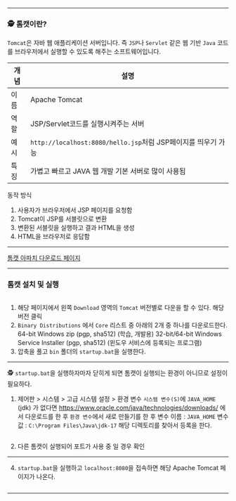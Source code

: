 <hr />
<h3 id="🕵️-톰캣이란">🕵️ 톰캣이란?</h3>
<p><code>Tomcat</code>은 자바 웹 애플리케이션 서버입니다.
즉 <code>JSP</code>나 <code>Servlet</code> 같은 웹 기반 <code>Java</code> 코드를 브라우저에서 실행할 수 있도록 해주는 소프트웨어입니다.</p>
<table>
<thead>
<tr>
<th>개념</th>
<th>설명</th>
</tr>
</thead>
<tbody><tr>
<td>이름</td>
<td>Apache Tomcat</td>
</tr>
<tr>
<td>역할</td>
<td>JSP/Servlet코드를 실행시켜주는 서버</td>
</tr>
<tr>
<td>예시</td>
<td><code>http://localhost:8080/hello.jsp</code>처럼 JSP페이지를 띄우기 가능</td>
</tr>
<tr>
<td>특징</td>
<td>가볍고 빠르고 JAVA 웹 개발 기본 서버로 많이 사용됨</td>
</tr>
</tbody></table>
<p>동작 방식</p>
<ol>
<li>사용자가 브라우저에서 JSP 페이지를 요청함</li>
<li>Tomcat이 JSP를 서블릿으로 변환</li>
<li>변환된 서블릿을 실행하고 결과 HTML을 생성</li>
<li>HTML을 브라우저로 응답함</li>
</ol>
<hr />
<p><a href="https://tomcat.apache.org/">톰캣 아파치 다운로드 페이지</a></p>
<hr />
<h3 id="톰캣-설치-및-실행">톰캣 설치 및 실행</h3>
<p><img alt="" src="https://velog.velcdn.com/images/nuyhes/post/73cbe854-3811-4506-ac75-7f6d7a7034b6/image.png" /></p>
<ol>
<li>해당 페이지에서 왼쪽 <code>Download</code> 영역의 <code>Tomcat</code> 버전별로 다운을 할 수 있다.  해당 버전 클릭</li>
<li><code>Binary Distributions</code> 에서 <code>Core</code> 리스트 중 아래의 2개 중 하나를 다운로드한다.
 64-bit Windows zip (pgp, sha512) (학습, 개발용)
 32-bit/64-bit Windows Service Installer (pgp, sha512) (윈도우 서비스에 등록되는 프로그램)</li>
<li>압축을 풀고 <code>bin</code> 폴더의 <code>startup.bat</code>을 실행한다. </li>
</ol>
<hr />
<p>🕵️ <code>startup.bat</code>을 실행하자마자 닫히게 되면 톰캣이 실행되는 환경이 아니므로 설정이 필요하다. </p>
<ol>
<li>제어판 &gt; 시스템 &gt; 고급 시스템 설정 &gt; 환경 변수
 <code>시스템 변수(S)</code>에 <code>JAVA_HOME</code> (jdk) 가 없다면 <a href="https://www.oracle.com/java/technologies/downloads/">https://www.oracle.com/java/technologies/downloads/</a> 에서 다운로드를 한 후 <code>환경 변수</code>에서 새로 만들기를 한 후 변수 이름 : <code>JAVA_HOME</code> 변수 값 : <code>C:\Program Files\Java\jdk-17</code> 해당 디렉토리를 찾아서 등록을 한다.</li>
</ol>
<p><img alt="" src="https://velog.velcdn.com/images/nuyhes/post/d9ce4c48-59f5-43f6-8ac4-837588a2367c/image.png" /></p>
<ol start="2">
<li>다른 톰캣이 실행되어 포트가 사용 중 일 경우 확인</li>
</ol>
<hr />
<ol start="4">
<li><code>startup.bat</code>을 실행하고 <code>localhost:8080</code>을 접속하면 해당 Apache Tomcat 페이지가 나온다.</li>
</ol>
<p><img alt="" src="https://velog.velcdn.com/images/nuyhes/post/b2dc9586-fe44-438d-88f7-6132f7ef3453/image.png" /></p>
<hr />